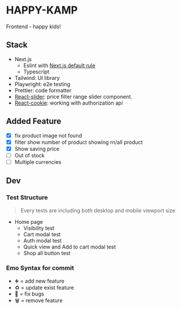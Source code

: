 # HAPPY-KAMP

Frontend - happy kids!

## Stack

- Next.js
  - Eslint with [Next.js default rule](https://nextjs.org/docs/basic-features/eslint)
  - Typescript
- Tailwind: UI library
- Playwright: e2e testing
- Prettier: code formatter
- [React-slider](https://zillow.github.io/react-slider/#reactsliderhttps://zillow.github.io/react-slider): price filter range slider component.
- [React-cookie](https://github.com/reactivestack/cookies.git): working with authorization api

## Added Feature

- [x] fix product image not found
- [x] filter show number of product showing rn/all product
- [x] Show saving price
- [ ] Out of stock
- [ ] Multiple currencies

## Dev

### Test Structure

> Every tests are including both desktop and mobile viewport size

- Home page
  - Visibility test
  - Cart modal test
  - Auth modal test
  - Quick view and Add to cart modal test
  - Shop all button test

### Emo Syntax for commit

- ➕ = add new feature
- ♻️ = update exist feature
- 🔨 = fix bugs
- 🗑 = remove feature
